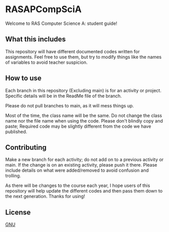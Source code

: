 # RASAPCompSciA

Welcome to RAS Computer Science A: student guide!

## What this includes

This repository will have different documented codes written for assignments.
Feel free to use them, but try to modify things like the names of variables to avoid teacher suspicion.

## How to use

Each branch in this repository (Excluding main) is for an activity or project.
Specific details will be in the ReadMe file of the branch.

Please do not pull branches to main, as it will mess things up.

Most of the time, the class name will be the same. Do not change the class name nor the file name when using the code.
Please don't blindly copy and paste; Required code may be slightly different from the code we have published.

## Contributing
Make a new branch for each activity; do not add on to a previous activity or main.
If the change is on an existing activity, please push it there.
Please include details on what were added/removed to avoid confusion and trolling.

As there will be changes to the course each year, I hope users of this repository will help update the different codes and then pass them down to the next generation.
Thanks for using!

## License

[GNU](https://www.gnu.org/licenses/)
